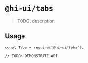 # `@hi-ui/tabs`

> TODO: description

## Usage

```
const Tabs = require('@hi-ui/tabs');

// TODO: DEMONSTRATE API
```
